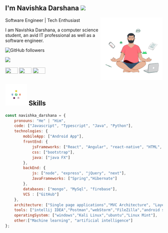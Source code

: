 <h2>I'm Navishka Darshana <img src="https://media.giphy.com/media/WUlplcMpOCEmTGBtBW/giphy.gif" width="50"></h2>
<img align='right' src="https://raw.githubusercontent.com/navishkadarshana/navishkadarshana/main/animation_500_l4ld57sp.gif" width="200">
<p>Software Engineer | Tech Enthusiast</p>

<p>I am Navishka Darshana, a computer science student, an avid IT professional as well as a software engineer.</p>


<!-- [![Twitter Follow](https://img.shields.io/twitter/follow/Navishka155?label=Follow)](https://twitter.com/intent/follow?screen_name=Navishka155) -->
![GitHub followers](https://img.shields.io/github/followers/navishkadarshana?label=Follow&style=social)
<!-- [![website](https://img.shields.io/badge/Website-46a2f1.svg?&style=flat-square&logo=Google-Chrome&logoColor=white&link=https://navishkadarshana.000webhostapp.com/)](https://navishkadarshana.000webhostapp.com/) -->
![](https://visitor-badge.glitch.me/badge?page_id=navishkadarshana.navishkadarshana)



<p align="left">
<a href="https://www.linkedin.com/in/navishka-darshana-975215195/" target="blank"><img  src="https://cdn.jsdelivr.net/npm/simple-icons@3.0.1/icons/linkedin.svg" height="20" width="40" /></a>
<a href="https://www.hackerrank.com/navishkadarshana?hr_r=1" target="blank"><img  src="https://cdn.jsdelivr.net/npm/simple-icons@3.0.1/icons/hackerrank.svg" height="20" width="40" /></a>
<a href="https://www.youtube.com/c/NavishkaDarshana" target="blank"><img src="https://cdn.jsdelivr.net/npm/simple-icons@3.0.1/icons/youtube.svg" height="20" width="40" /></a>
</p>


## <img src="https://raw.githubusercontent.com/navishkadarshana/navishkadarshana/main/animation_500_l4legr2d.gif" width="70"> Skills  

```javascript
const navishka_darshana = {
    pronouns: "He" | "Him",
    code: ["Javascript", "Typescript", "Java", "Python"],
    technologies: {
        mobileApp: ["Android App"],
        frontEnd: {
            jsFrameworks: ["React", "Angular", "react-native", "HTML", "css"],
            css: ["bootstrap"],
            java: ["java FX"]
        },
        backEnd: {
            js: ["node", "express", "jQuery", "next"],
            JavaFrameworks: ["Spring","Hibernate"]
        },
        databases: ["mongo", "MySql", "firebase"],
        VCS : ["GitHub"]
    },
    architecture: ["Single page applications","MVC Architecture", "Layerd Architecture","client server architecture"],
    tools: ["intellij IDEA","Postman","webStorm","FileZilla","android studio", "adobeXD","vs code","photoshop","netbeans","eclips", "dataGrip", "pyCharm"],
    operatingSystem: ["windows","Kali Linux","ubuntu","Linux Mint"],
    other:["Machine learning", "artificial intelligence"]
};
```
